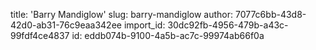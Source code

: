 title: '​Barry Mandiglow'
slug: barry-mandiglow
author: 7077c6bb-43d8-42d0-ab31-76c9eaa342ee
import_id: 30dc92fb-4956-479b-a43c-99fdf4ce4837
id: eddb074b-9100-4a5b-ac7c-99974ab66f0a
